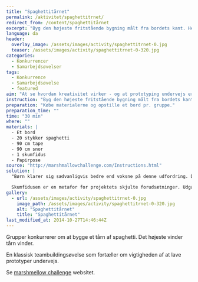 ```yaml
---
title: "Spaghettitårnet"
permalink: /aktivitet/spaghettitrnet/
redirect_from: /content/spaghettitårnet
excerpt: "Byg den højeste fritstående bygning målt fra bordets kant. Hele skumfidusen skal være øverst på konstruktionen. I må kun bruge de materialer, der er i posen (posen må ikke benyttes) til at lave konstruktionen. I må gerne klippe i tapen, spaghettien og snoren. I har nøjagtigt 18 minutter til at lave konstruktionen."
language: da
header:
  overlay_image: /assets/images/activity/spaghettitrnet-0.jpg
  teaser: /assets/images/activity/spaghettitrnet-0-320.jpg
categories:
  - Konkurrencer
  - Samarbejdsøvelser
tags:
  - Konkurrence
  - Samarbejdsøvelse
  - featured
aim: "At se hvordan kreativitet virker - og at prototyping undervejs er rigtig vigtige."
instruction: "Byg den højeste fritstående bygning målt fra bordets kant. Hele skumfidusen skal være øverst på konstruktionen. I må kun bruge de materialer, der er i posen (posen må ikke benyttes) til at lave konstruktionen. I må gerne klippe i tapen, spaghettien og snoren. I har nøjagtigt 18 minutter til at lave konstruktionen."
preparation: "Købe materialerne og opstille et bord pr. gruppe."
preparation_time: ""
time: "30 min"
where: ""
materials: |
  - Et bord
  - 20 stykker spaghetti
  - 90 cm tape
  - 90 cm snor
  - 1 skumfidus
  - Papirpose
source: "http://marshmallowchallenge.com/Instructions.html"
solution: |
  "Børn klarer sig sædvanligvis bedre end voksne på denne udfordring. De bruger nemlig prototyping undervejs og starter med at sætte skumfidusen på spaghettien, mens de voksne går i gang med at planlægge og bygge strukturen - og når skumfidusen skal på toppen, har de næsten ingen tid til at fikse strukturen.

  Skumfidusen er en metafor for projektets skjulte forudsætninger. Udgangspunktet er at skufidusen er så let, at den sagtens lige kan smides på toppen til sidst. Men når man skal til det, så er den faktisk slet ikke så let alligevel. Lektien er altså at man skal teste tidligt og ofte alle de forudsætninger, der er i et projekt."
gallery:
  - url: /assets/images/activity/spaghettitrnet-0.jpg
    image_path: /assets/images/activity/spaghettitrnet-0-320.jpg
    alt: "Spaghettitårnet"
    title: "Spaghettitårnet"
last_modified_at: 2014-10-27T14:46:44Z
---
```

Grupper konkurrerer om at bygge et tårn af spaghetti. Det højeste vinder tårn vinder.

En klassisk teambuildingsøvelse som fortæller om vigtigheden af at lave prototyper undervejs.

Se [marshmellow challenge](https://www.marshmallowchallenge.com/) websitet.

